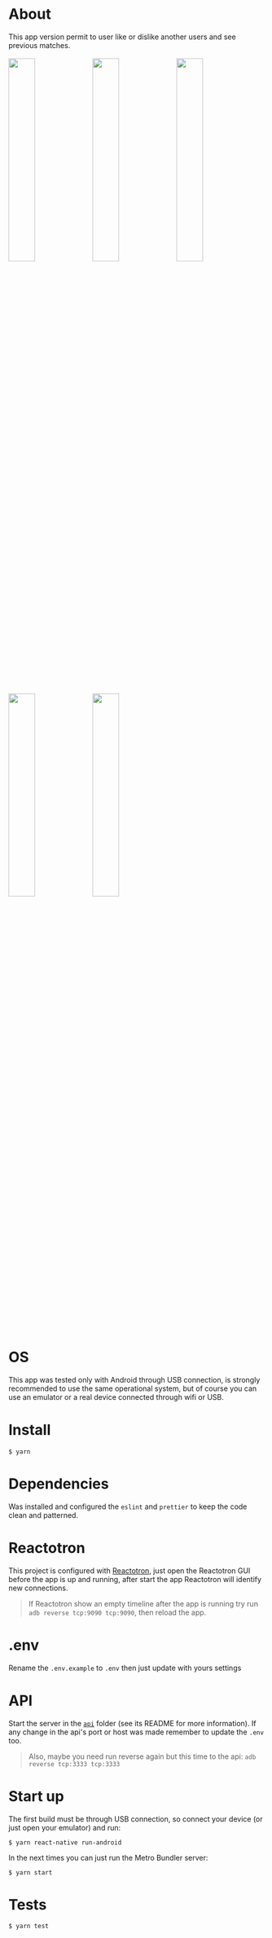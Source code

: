 # About
This app version permit to user like or dislike another users and see previous matches.<br /><br />
<img src="https://raw.githubusercontent.com/DiegoVictor/omnistack/master/8/app/screenshots/login.png" width="32%" />
<img src="https://raw.githubusercontent.com/DiegoVictor/omnistack/master/8/app/screenshots/dashboard.png" width="32%" />
<img src="https://raw.githubusercontent.com/DiegoVictor/omnistack/master/8/app/screenshots/menu.png" width="32%" />
<img src="https://raw.githubusercontent.com/DiegoVictor/omnistack/master/8/app/screenshots/matches.png" width="32%" />
<img src="https://raw.githubusercontent.com/DiegoVictor/omnistack/master/8/app/screenshots/match.png" width="32%" />

# OS
This app was tested only with Android through USB connection, is strongly recommended to use the same operational system, but of course you can use an emulator or a real device connected through wifi or USB.

# Install
```
$ yarn
```

# Dependencies
Was installed and configured the `eslint` and `prettier` to keep the code clean and patterned.

# Reactotron
This project is configured with [Reactotron](https://github.com/infinitered/reactotron), just open the Reactotron GUI before the app is up and running, after start the app Reactotron will identify new connections.
> If Reactotron show an empty timeline after the app is running try run `adb reverse tcp:9090 tcp:9090`, then reload the app.

# .env
Rename the `.env.example` to `.env` then just update with yours settings

# API
Start the server in the [`api`](https://github.com/DiegoVictor/omnistack/tree/master/8/api) folder (see its README for more information). If any change in the api's port or host was made remember to update the `.env` too.
> Also, maybe you need run reverse again but this time to the api: `adb reverse tcp:3333 tcp:3333`

# Start up
The first build must be through USB connection, so connect your device (or just open your emulator) and run:
```
$ yarn react-native run-android
```

In the next times you can just run the Metro Bundler server:
```
$ yarn start
```

# Tests
```
$ yarn test
```
